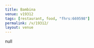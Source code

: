 ```yaml
---
title: Bambina
venue: v19312
tags: [restaurant, food, "fhrs:669598"]
permalink: /v/19312/
layout: venue
---
```

null